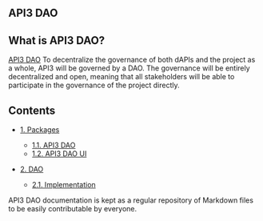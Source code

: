 ## API3 DAO
## What is API3 DAO?

[API3 DAO](https://dao.api3.org) To decentralize the governance of both dAPIs and the project as a whole, API3 will be governed by a DAO. The governance will be entirely decentralized and open, meaning that all stakeholders will be able to participate in the governance of the project directly.

## Contents

- [1. Packages](/packages)
  - [1.1. API3 DAO](/docs/api3-dao.md)
  - [1.2. API3 DAO UI](/packages/ui)

- [2. DAO](/docs/dao.md)
  - [2.1. Implementation](/docs/implementation.md)

API3 DAO documentation is kept as a regular repository of Markdown files to be easily contributable by everyone.

